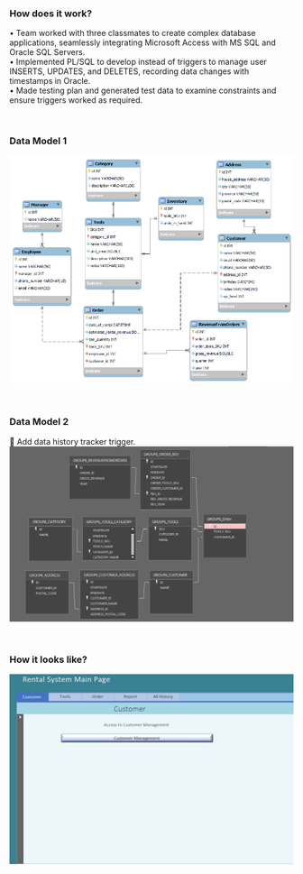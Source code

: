<h3>How does it work?</h3>
<p>
  •	Team worked with three classmates to create complex database applications, seamlessly integrating Microsoft Access with MS SQL and Oracle SQL Servers. <br>
  •	Implemented PL/SQL to develop instead of triggers to manage user INSERTS, UPDATES, and DELETES, recording data changes with timestamps in Oracle.<br>
  •	Made testing plan and generated test data to examine constraints and ensure triggers worked as required.<br>
</p><br>
<h3 align="left">Data Model 1</h3>
<p align="left">
  <img src="info/Data Model Diagram 1.png" width="650" />
</p><br>
<h3 align="left">Data Model 2</h3>
<p align="left">
  🚩 Add data history tracker trigger.<br>
  <img src="info/Data Model Diagram 2.png" width="650" />
</p><br>
<h3 align="left">How it looks like?</h3>
<p align="left">
  <img src="info/FrontEnd.png" width="650" />
</p>
